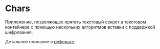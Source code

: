 # Chars

Приложение, позволяющее прятать текстовый секрет в текстовом контейнере с помощью нескольких алгоритмов вставки с поддержкой шифрования.

Детальное описание в [реферате](./Реферат.pdf).
